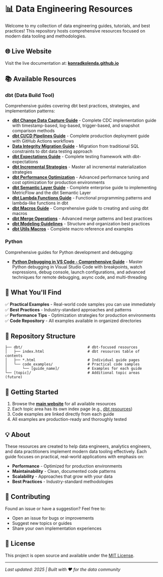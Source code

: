 # 📊 Data Engineering Resources

Welcome to my collection of data engineering guides, tutorials, and best practices! This repository hosts comprehensive resources focused on modern data tooling and methodologies.

## 🌐 Live Website

Visit the live documentation at: **[konradkolenda.github.io](https://konradkolenda.github.io)**

## 📚 Available Resources

### dbt (Data Build Tool)
Comprehensive guides covering dbt best practices, strategies, and implementation patterns:

- **[dbt Change Data Capture Guide](https://konradkolenda.github.io/dbt/dbt_change_data_capture_guide.html)** - Complete CDC implementation guide with timestamp-based, log-based, trigger-based, and snapshot comparison methods
- **[dbt CI/CD Pipelines Guide](https://konradkolenda.github.io/dbt/dbt_cicd_pipelines_guide.html)** - Complete production deployment guide with GitHub Actions workflows
- **[Data Integrity Migration Guide](https://konradkolenda.github.io/dbt/dbt_data_integrity_migration_guide.html)** - Migration from traditional SQL constraints to dbt data testing approach
- **[dbt Expectations Guide](https://konradkolenda.github.io/dbt/dbt_expectations_comprehensive_summary.html)** - Complete testing framework with dbt-expectations
- **[dbt Incremental Strategies](https://konradkolenda.github.io/dbt/dbt_incremental_strategies_guide.html)** - Master all incremental materialization strategies
- **[dbt Performance Optimization](https://konradkolenda.github.io/dbt/dbt_performance_optimization_guide.html)** - Advanced performance tuning and cost optimization for production environments
- **[dbt Semantic Layer Guide](https://konradkolenda.github.io/dbt/dbt_semantic_layer_guide.html)** - Complete enterprise guide to implementing MetricFlow and the dbt Semantic Layer
- **[dbt Lambda Functions Guide](https://konradkolenda.github.io/dbt/dbt_lambda_functions_comprehensive_guide.html)** - Functional programming patterns and lambda-like functions in dbt
- **[dbt Macros Guide](https://konradkolenda.github.io/dbt/dbt_macros_comprehensive_guide.html)** - Comprehensive guide to creating and using dbt macros
- **[dbt Merge Operations](https://konradkolenda.github.io/dbt/dbt_merge_complete_guide.html)** - Advanced merge patterns and best practices
- **[dbt Modeling Guidelines](https://konradkolenda.github.io/dbt/dbt_modeling_guidelines.html)** - Structure and organization best practices
- **[dbt Utils Macros](https://konradkolenda.github.io/dbt/dbt_utils_macros_comprehensive_summary.html)** - Complete macro reference and examples

### Python
Comprehensive guides for Python development and debugging:

- **[Python Debugging in VS Code - Comprehensive Guide](https://konradkolenda.github.io/python/python_debugging_vscode_guide.html)** - Master Python debugging in Visual Studio Code with breakpoints, watch expressions, debug console, launch configurations, and advanced techniques for remote debugging, async code, and multi-threading

## 🔧 What You'll Find

✅ **Practical Examples** - Real-world code samples you can use immediately  
✅ **Best Practices** - Industry-standard approaches and patterns  
✅ **Performance Tips** - Optimization strategies for production environments  
✅ **Code Repository** - All examples available in organized directories  

## 📁 Repository Structure

```
├── dbt/                              # dbt-focused resources
│   ├── index.html                    # dbt resources table of contents
│   ├── *.html                        # Individual guide pages
│   └── code_examples/                # Practical code samples
│       └── [guide_name]/             # Examples for each guide
└── [topic]/                          # Additional topic areas (future)
```

## 🚀 Getting Started

1. Browse the **[main website](https://konradkolenda.github.io)** for all available resources
2. Each topic area has its own index page (e.g., [dbt resources](https://konradkolenda.github.io/dbt/))
3. Code examples are linked directly from each guide
4. All examples are production-ready and thoroughly tested

## 💡 About

These resources are created to help data engineers, analytics engineers, and data practitioners implement modern data tooling effectively. Each guide focuses on practical, real-world applications with emphasis on:

- **Performance** - Optimized for production environments
- **Maintainability** - Clean, documented code patterns
- **Scalability** - Approaches that grow with your data
- **Best Practices** - Industry-standard methodologies

## 🤝 Contributing

Found an issue or have a suggestion? Feel free to:
- Open an issue for bugs or improvements
- Suggest new topics or guides
- Share your own implementation experiences

## 📄 License

This project is open source and available under the [MIT License](LICENSE).

---

*Last updated: 2025 | Built with ❤️ for the data community*